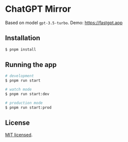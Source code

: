# ChatGPT Mirror

Based on model `gpt-3.5-turbo`. Demo: https://fastgpt.app

## Installation

```bash
$ pnpm install
```

## Running the app

```bash
# development
$ pnpm run start

# watch mode
$ pnpm run start:dev

# production mode
$ pnpm run start:prod
```

## License

[MIT licensed](LICENSE).
